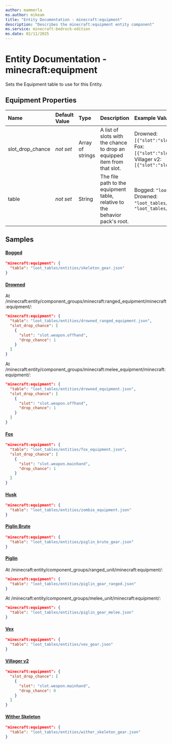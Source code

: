 ```yaml
---
author: mammerla
ms.author: mikeam
title: "Entity Documentation - minecraft:equipment"
description: "Describes the minecraft:equipment entity component"
ms.service: minecraft-bedrock-edition
ms.date: 02/11/2025 
---
```


# Entity Documentation - minecraft:equipment

Sets the Equipment table to use for this Entity.


## Equipment Properties

|Name       |Default Value |Type |Description |Example Values |
|:----------|:-------------|:----|:-----------|:------------- |
| slot_drop_chance | *not set* | Array of strings | A list of slots with the chance to drop an equipped item from that slot. | Drowned: `[{"slot":"slot.weapon.offhand","drop_chance":1}]`, Fox: `[{"slot":"slot.weapon.mainhand","drop_chance":1}]`, Villager v2: `[{"slot":"slot.weapon.mainhand","drop_chance":0}]` | 
| table | *not set* | String | The file path to the equipment table, relative to the behavior pack's root. | Bogged: `"loot_tables/entities/skeleton_gear.json"`, Drowned: `"loot_tables/entities/drowned_ranged_equipment.json"`, `"loot_tables/entities/drowned_equipment.json"` | 

## Samples

#### [Bogged](https://github.com/Mojang/bedrock-samples/tree/preview/behavior_pack/entities/bogged.json)


```json
"minecraft:equipment": {
  "table": "loot_tables/entities/skeleton_gear.json"
}
```

#### [Drowned](https://github.com/Mojang/bedrock-samples/tree/preview/behavior_pack/entities/drowned.json)

At /minecraft:entity/component_groups/minecraft:ranged_equipment/minecraft:equipment/: 

```json
"minecraft:equipment": {
  "table": "loot_tables/entities/drowned_ranged_equipment.json",
  "slot_drop_chance": [
    {
      "slot": "slot.weapon.offhand",
      "drop_chance": 1
    }
  ]
}
```

At /minecraft:entity/component_groups/minecraft:melee_equipment/minecraft:equipment/: 

```json
"minecraft:equipment": {
  "table": "loot_tables/entities/drowned_equipment.json",
  "slot_drop_chance": [
    {
      "slot": "slot.weapon.offhand",
      "drop_chance": 1
    }
  ]
}
```

#### [Fox](https://github.com/Mojang/bedrock-samples/tree/preview/behavior_pack/entities/fox.json)


```json
"minecraft:equipment": {
  "table": "loot_tables/entities/fox_equipment.json",
  "slot_drop_chance": [
    {
      "slot": "slot.weapon.mainhand",
      "drop_chance": 1
    }
  ]
}
```

#### [Husk](https://github.com/Mojang/bedrock-samples/tree/preview/behavior_pack/entities/husk.json)


```json
"minecraft:equipment": {
  "table": "loot_tables/entities/zombie_equipment.json"
}
```

#### [Piglin Brute](https://github.com/Mojang/bedrock-samples/tree/preview/behavior_pack/entities/piglin_brute.json)


```json
"minecraft:equipment": {
  "table": "loot_tables/entities/piglin_brute_gear.json"
}
```

#### [Piglin](https://github.com/Mojang/bedrock-samples/tree/preview/behavior_pack/entities/piglin.json)

At /minecraft:entity/component_groups/ranged_unit/minecraft:equipment/: 

```json
"minecraft:equipment": {
  "table": "loot_tables/entities/piglin_gear_ranged.json"
}
```

At /minecraft:entity/component_groups/melee_unit/minecraft:equipment/: 

```json
"minecraft:equipment": {
  "table": "loot_tables/entities/piglin_gear_melee.json"
}
```

#### [Vex](https://github.com/Mojang/bedrock-samples/tree/preview/behavior_pack/entities/vex.json)


```json
"minecraft:equipment": {
  "table": "loot_tables/entities/vex_gear.json"
}
```

#### [Villager v2](https://github.com/Mojang/bedrock-samples/tree/preview/behavior_pack/entities/villager_v2.json)


```json
"minecraft:equipment": {
  "slot_drop_chance": [
    {
      "slot": "slot.weapon.mainhand",
      "drop_chance": 0
    }
  ]
}
```

#### [Wither Skeleton](https://github.com/Mojang/bedrock-samples/tree/preview/behavior_pack/entities/wither_skeleton.json)


```json
"minecraft:equipment": {
  "table": "loot_tables/entities/wither_skeleton_gear.json"
}
```
